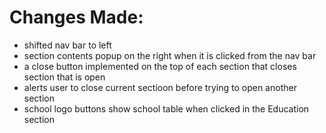 # Changes Made:
- shifted nav bar to left 
- section contents popup on the right when it is clicked from the nav bar
- a close button implemented on the top of each section that closes section that is open
- alerts user to close current sectioon before trying to open another section
- school logo buttons show school table when clicked in the Education section